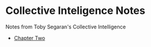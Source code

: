 # Collective Inteligence Notes
Notes from Toby Segaran's Collective Intelligence

* [Chapter Two][0]

[0]: https://github.com/nezaj/Reference/blob/master/collective_intelligence/chp2.md
